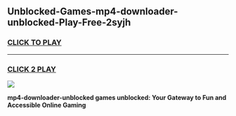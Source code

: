 
## Unblocked-Games-mp4-downloader-unblocked-Play-Free-2syjh
<h3>
<a href="https://premium76.site?title=mp4-downloader-unblocked&ref=20M">CLICK TO PLAY</a></h3>
<hr>

<h3>
<a href="https://premium76.site?title=mp4-downloader-unblocked&ref=20M">CLICK 2 PLAY</a>
  
</h3>

<a href="https://premium76.site?title=mp4-downloader-unblocked&ref=19M"><img src="https://clearcache.store/games.png"></a>


**mp4-downloader-unblocked games unblocked: Your Gateway to Fun and Accessible Online Gaming**
